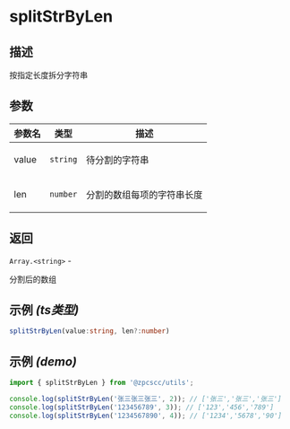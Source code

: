 # splitStrByLen

## 描述

<p>按指定长度拆分字符串</p>

## 参数

| 参数名 | 类型                | 描述                              |
| ------ | ------------------- | --------------------------------- |
| value  | <code>string</code> | <p>待分割的字符串</p>             |
| len    | <code>number</code> | <p>分割的数组每项的字符串长度</p> |

## 返回

<code>Array.&lt;string&gt;</code> - <p>分割后的数组</p>

## 示例 _(ts类型)_

```typescript
splitStrByLen(value:string, len?:number)
```

## 示例 _(demo)_

```typescript
import { splitStrByLen } from '@zpcscc/utils';

console.log(splitStrByLen('张三张三张三', 2)); // ['张三','张三','张三']
console.log(splitStrByLen('123456789', 3)); // ['123','456','789']
console.log(splitStrByLen('1234567890', 4)); // ['1234','5678','90']
```
